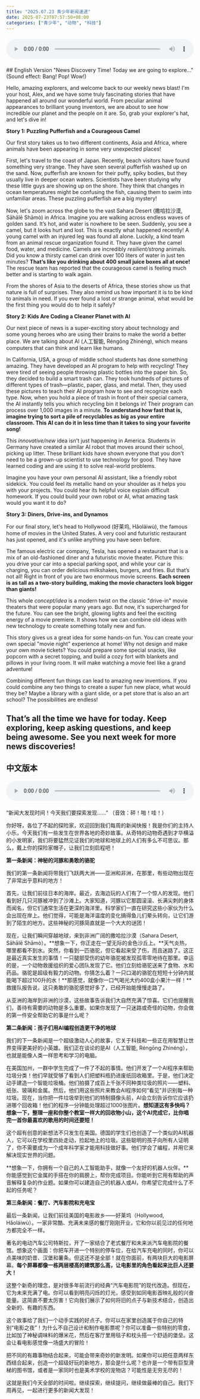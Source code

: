 ```yaml
---
title: "2025.07.23 青少年新闻速递"
date: 2025-07-23T07:57:50+08:00
categories: ["青少年", "动物", "科技"]
---
```

<audio controls style="width: 100%; max-width: 900px; margin: 1.5em 0; display: block;">
  <source src="/mp3/teen_news/20250723.en.mp3" type="audio/mpeg">
</audio>
## English Version
"News Discovery Time! Today we are going to explore..."
(Sound effect: Bang! Pop! Wow!)

Hello, amazing explorers, and welcome back to our weekly news blast! I'm your host, Alex, and we have some truly fascinating stories that have happened all around our wonderful world. From peculiar animal appearances to brilliant young inventors, we are about to see how incredible our planet and the people on it are. So, grab your explorer's hat, and let's dive in!

**Story 1: Puzzling Pufferfish and a Courageous Camel**

Our first story takes us to two different continents, Asia and Africa, where animals have been appearing in some very unexpected places!

First, let's travel to the coast of Japan. Recently, beach visitors have found something very strange. They have seen several pufferfish washed up on the sand. Now, pufferfish are known for their puffy, spiky bodies, but they usually live in deeper ocean waters. Scientists have been studying why these little guys are showing up on the shore. They think that changes in ocean temperatures might be confusing the fish, causing them to swim into unfamiliar areas. These puzzling pufferfish are a big mystery!

Now, let's zoom across the globe to the vast Sahara Desert (撒哈拉沙漠, Sāhālē Shāmò) in Africa. Imagine you are walking across endless waves of golden sand. It’s hot, and water is nowhere to be seen. Suddenly, you see a camel, but it looks hurt and lost. This is exactly what happened recently! A young camel with an injured leg was found all alone. Luckily, a kind team from an animal rescue organization found it. They have given the camel food, water, and medicine. Camels are incredibly *resilient/strong* animals. Did you know a thirsty camel can drink over 100 liters of water in just ten minutes? **That’s like you drinking about 400 small juice boxes all at once!** The rescue team has reported that the courageous camel is feeling much better and is starting to walk again.

From the shores of Asia to the deserts of Africa, these stories show us that nature is full of surprises. They also remind us how important it is to be kind to animals in need. If you ever found a lost or strange animal, what would be the first thing you would do to help it safely?

**Story 2: Kids Are Coding a Cleaner Planet with AI**

Our next piece of news is a super-exciting story about technology and some young heroes who are using their brains to make the world a better place. We are talking about AI (人工智能, Réngōng Zhìnéng), which means computers that can think and learn like humans.

In California, USA, a group of middle school students has done something amazing. They have developed an AI program to help with recycling! They were tired of seeing people throwing plastic bottles into the paper bin. So, they decided to build a smart trash can. They took hundreds of pictures of different types of trash—plastic, paper, glass, and metal. Then, they used these pictures to teach their AI program how to see and recognize each type. Now, when you hold a piece of trash in front of their special camera, the AI instantly tells you which recycling bin it belongs in! Their program can process over 1,000 images in a minute. **To understand how fast that is, imagine trying to sort a pile of recyclables as big as your entire classroom. This AI can do it in less time than it takes to sing your favorite song!**

This *innovative/new* idea isn't just happening in America. Students in Germany have created a similar AI robot that moves around their school, picking up litter. These brilliant kids have shown everyone that you don't need to be a grown-up scientist to use technology for good. They have learned coding and are using it to solve real-world problems.

Imagine you have your own personal AI assistant, like a friendly robot sidekick. You could feel its metallic hand on your shoulder as it helps you with your projects. You could hear its helpful voice explain difficult homework. If you could build your own robot or AI, what amazing task would you want it to do?

**Story 3: Diners, Drive-ins, and Dynamos**

For our final story, let's head to Hollywood (好莱坞, Hǎoláiwù), the famous home of movies in the United States. A very cool and futuristic restaurant has just opened, and it's unlike anything you have seen before.

The famous electric car company, Tesla, has opened a restaurant that is a mix of an old-fashioned diner and a futuristic movie theater. Picture this: you drive your car into a special parking spot, and while your car is charging, you can order delicious milkshakes, burgers, and fries. But that’s not all! Right in front of you are two enormous movie screens. **Each screen is as tall as a two-story building, making the movie characters look bigger than giants!**

This whole *concept/idea* is a modern twist on the classic "drive-in" movie theaters that were popular many years ago. But now, it's supercharged for the future. You can see the bright, glowing lights and feel the exciting energy of a movie premiere. It shows how we can combine old ideas with new technology to create something totally new and fun.

This story gives us a great idea for some hands-on fun. You can create your own special "movie night" experience at home! Why not design and make your own movie tickets? You could prepare some special snacks, like popcorn with a secret topping, and build a cozy fort with blankets and pillows in your living room. It will make watching a movie feel like a grand adventure!

Combining different fun things can lead to amazing new inventions. If you could combine any two things to create a super fun new place, what would they be? Maybe a library with a giant slide, or a pet store that is also an art school? The possibilities are endless!

That’s all the time we have for today. Keep exploring, keep asking questions, and keep being awesome. See you next week for more news discoveries!
---
## 中文版本
<audio controls style="width: 100%; max-width: 900px; margin: 1.5em 0; display: block;">
  <source src="/mp3/teen_news/20250723.cn.mp3" type="audio/mpeg">
</audio>
“新闻大发现时间！今天我们要探索发现……”
（音效：砰！啪！哇！）

你好呀，各位了不起的探险家，欢迎回到我们每周的新闻快报！我是你们的主持人小乐，今天我们有一些发生在世界各地的奇妙故事。从奇特的动物奇遇到才华横溢的小发明家，我们将要猛然见证我们的地球和地球上的人们有多么不可思议。那么，戴上你的探险家帽子，让我们立刻启程吧！

**第一条新闻：神秘的河豚和勇敢的骆驼**

我们的第一条新闻将带我们飞跃两大洲——亚洲和非洲，在那里，有些动物出现在了非常出乎意料的地方！

首先，让我们前往日本的海岸。最近，去海边玩的人们有了一个惊人的发现。他们看到好几只河豚被冲到了沙滩上。大家知道，河豚以它那圆滚滚、长满尖刺的身体而闻名，但它们通常生活在更深的海洋里。科学家们一直在研究这些小家伙为什么会出现在岸上。他们觉得，可能是海洋温度的变化搞得鱼儿们晕头转向，让它们游到了陌生的地方。这些神秘的河豚简直就是一个大大的谜团！

现在，让我们瞬间穿越地球，来到非洲广阔的撒哈拉沙漠（Sahara Desert, Sāhālē Shāmò）。**想象一下，你正走在一望无际的金色沙丘上。**天气炎热，哪里都看不到水。突然，你看到一匹骆驼，但它看起来受了伤，而且迷路了。这正是最近真实发生的事情！一只腿部受伤的幼年骆驼被发现孤零零地待在那里。幸运的是，一个动物救援组织的爱心团队发现了它。他们立刻给骆驼送来了食物、水和药品。骆驼是超级有毅力的动物。你猜怎么着？一只口渴的骆驼在短短十分钟内就能喝下超过100升的水！**那感觉，就像你一口气喝光大约400盒小果汁一样！**救援队报告说，这只勇敢的骆驼感觉好多了，已经开始能慢慢走路了。

从亚洲的海岸到非洲的沙漠，这些故事告诉我们大自然充满了惊喜。它们也提醒我们，善待有需要的动物是多么重要。如果你发现了一只迷路或奇怪的动物，你会做的第一件安全帮助它的事是什么呢？

**第二条新闻：孩子们用AI编程创造更干净的地球**

我们的下一条新闻是一个超级激动人心的故事，它关于科技和一些正在用智慧让世界变得更美好的小英雄。我们正在谈论的是AI（人工智能, Réngōng Zhìnéng），也就是能像人类一样思考和学习的电脑。

在美国加州，一群中学生完成了一件了不起的事情。他们开发了一个AI程序来帮助垃圾分类！他们早就受够了看到人们把塑料瓶扔进废纸回收箱里。于是，他们决定动手建造一个智能垃圾桶。他们拍摄了成百上千张不同种类垃圾的照片——塑料、纸张、玻璃和金属。然后，他们用这些照片来教会AI程序如何“看见”并识别每一种垃圾。现在，当你把一件垃圾举到他们的特制摄像头前，AI会立刻告诉你它应该扔进哪个回收箱！他们的程序一分钟能处理超过1000张图片。**想知道这有多快吗？想象一下，整理一座和你整个教室一样大的回收物小山，这个AI完成它，比你唱完一首你最喜欢的歌用的时间还要短！**

这个超有创意的新想法不只发生在美国。德国的学生们也创造了一个类似的AI机器人，它可以在学校里四处走动，捡起地上的垃圾。这些聪明的孩子向所有人证明了，你不需要成为一个成年科学家才能用科技做好事。他们学会了编程，并用它来解决现实世界的问题。

**想象一下，你拥有一个自己的人工智能助手，就像一个友好的机器人伙伴。**你能感觉到它金属的手搭在你的肩膀上，帮你完成项目。你能听到它用有帮助的声音解释复杂的作业题。如果你可以建造自己的机器人或AI，你希望它完成什么了不起的任务呢？

**第三条新闻：餐厅、汽车影院和充电宝**

最后一条新闻，让我们前往美国的电影故乡——好莱坞（Hollywood, Hǎoláiwù）。一家非常酷、充满未来感的餐厅刚刚开业，它和你以前见过的任何地方都完全不一样。

著名的电动汽车公司特斯拉，开了一家结合了老式餐厅和未来派汽车电影院的餐馆。想象这个画面：你把车开进一个特别的停车位，在给汽车充电的同时，你可以点美味的奶昔、汉堡和薯条。但这还不是全部！就在你面前，有两块巨大的电影屏幕。**每个屏幕都像一栋两层楼高的建筑那么高，让电影里的角色看起来比巨人还要大！**

这整个新奇的理念，是对很多年前流行的经典“汽车电影院”的现代改造。但现在，它为未来充满了电。你可以看到明亮闪烁的灯光，感受到如同电影首映礼般的兴奋能量。这简直不要太厉害！它向我们展示了如何将旧的点子与新技术结合，创造出全新的、有趣的东西。

这个故事给了我们一个动手实践的好点子。你可以在家里创造属于你自己的特别“电影之夜”！为什么不自己设计和制作电影票呢？你可以准备一些特别的零食，比如加了神秘调味料的爆米花，然后在客厅里用毯子和枕头搭一个舒适的堡垒。这会让看电影感觉像一场盛大的冒险！

把不同的有趣事物结合起来，可能会带来奇妙的新发明。如果你可以把任意两样东西结合起来，创造一个超级好玩的新地方，那会是什么呢？也许是一个带有巨型滑梯的图书馆，或者是一家同时也是美术学校的宠物店？可能性是无穷无尽的！

这就是我们今天全部的时间啦。继续探索，继续提问，继续做最棒的自己。我们下周再见，一起进行更多的新闻大发现！